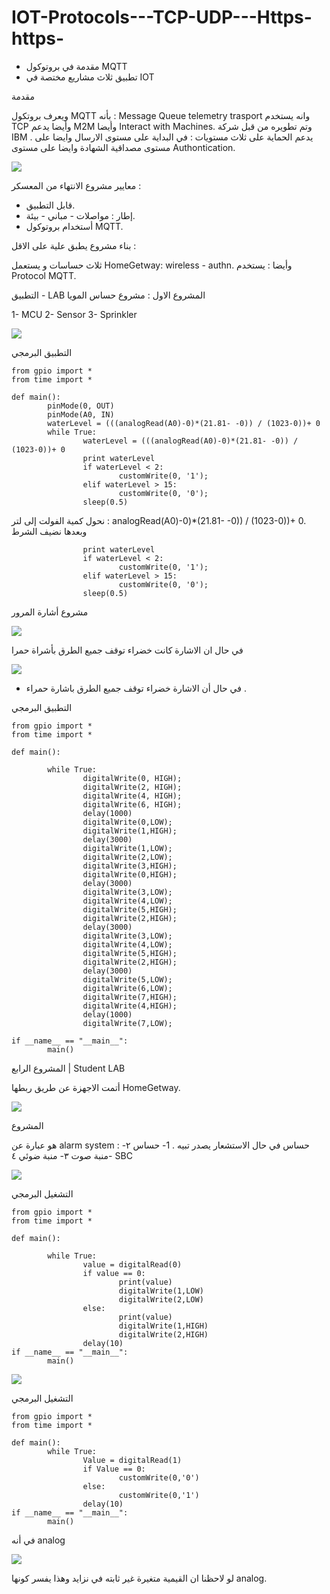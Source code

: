 # IOT-Protocols---TCP-UDP---Https-https-






- مقدمة في بروتوكول MQTT 
- تطبيق ثلاث مشاريع مختصة في IOT 

 

 مقدمة 

    

 ويعرف بروتكول MQTT بأنه : Message Queue telemetry trasport وانه يستخدم TCP وأيضا يدعم M2M وأيضا Interact with Machines. 
 وتم تطويره من قبل شركة IBM . 
 يدعم الحماية على ثلاث مستويات : 
في البداية على مستوى الارسال وايضا على مستوى مصداقية الشهادة وايضا على مستوى Authontication. 

![](https://paper-attachments.dropbox.com/s_51D4B74E1E15B4A8DD2A824E39329518431ACBC50C4720496AE72BA41299FC5E_1641498955510_WhatsApp+Image+2022-01-06+at+22.49.18.jpeg)


معايير مشروع الانتهاء من المعسكر : 


-    قابل التطبيق.
-  إطار  : مواصلات - مباني - بيئة. 
- أستخدام بروتوكول MQTT.


بناء مشروع يطبق علية على الاقل : 

 ثلاث حساسات  و يستعمل HomeGetway: wireless - authn. 
وأيضا : يستخدم Protocol MQTT. 


التطبيق -  LAB 
المشروع الاول : مشروع حساس المويا

1- MCU 
2- Sensor 
3- Sprinkler


![](https://paper-attachments.dropbox.com/s_51D4B74E1E15B4A8DD2A824E39329518431ACBC50C4720496AE72BA41299FC5E_1641309258941_Screen+Shot+1443-06-01+at+10.01.45+AM.png)


التطبيق البرمجي 


    from gpio import *
    from time import *
    
    def main():
            pinMode(0, OUT)
            pinMode(A0, IN)
            waterLevel = (((analogRead(A0)-0)*(21.81- -0)) / (1023-0))+ 0
            while True:
                    waterLevel = (((analogRead(A0)-0)*(21.81- -0)) / (1023-0))+ 0
                    print waterLevel
                    if waterLevel < 2:
                            customWrite(0, '1');
                    elif waterLevel > 15:
                            customWrite(0, '0');
                    sleep(0.5)

نحول كمية الفولت إلى لتر  : analogRead(A0)-0)*(21.81- -0)) / (1023-0))+ 0. 
وبعدها نضيف الشرط 

                    print waterLevel
                    if waterLevel < 2:
                            customWrite(0, '1');
                    elif waterLevel > 15:
                            customWrite(0, '0');
                    sleep(0.5)


مشروع أشارة المرور 


![](https://paper-attachments.dropbox.com/s_51D4B74E1E15B4A8DD2A824E39329518431ACBC50C4720496AE72BA41299FC5E_1641309904472_Screen+Shot+1443-06-01+at+3.04.10+PM.png)


في حال ان الاشارة كانت خضراء توقف جميع الطرق بأشراة حمرا

![](https://paper-attachments.dropbox.com/s_51D4B74E1E15B4A8DD2A824E39329518431ACBC50C4720496AE72BA41299FC5E_1641310215081_Screen+Shot+1443-06-01+at+6.29.02+PM.png)

- في حال أن الاشارة خضراء توقف جميع الطرق باشارة حمراء . 

التطبيق البرمجي 


    from gpio import *
    from time import *
    
    def main():
    
            while True:
                    digitalWrite(0, HIGH);
                    digitalWrite(2, HIGH);
                    digitalWrite(4, HIGH);
                    digitalWrite(6, HIGH);
                    delay(1000)
                    digitalWrite(0,LOW);
                    digitalWrite(1,HIGH);
                    delay(3000)
                    digitalWrite(1,LOW);
                    digitalWrite(2,LOW);
                    digitalWrite(3,HIGH);
                    digitalWrite(0,HIGH);
                    delay(3000)
                    digitalWrite(3,LOW);
                    digitalWrite(4,LOW);
                    digitalWrite(5,HIGH);
                    digitalWrite(2,HIGH);
                    delay(3000)
                    digitalWrite(3,LOW);
                    digitalWrite(4,LOW);
                    digitalWrite(5,HIGH);
                    digitalWrite(2,HIGH);
                    delay(3000)
                    digitalWrite(5,LOW);
                    digitalWrite(6,LOW);
                    digitalWrite(7,HIGH);
                    digitalWrite(4,HIGH);
                    delay(1000)
                    digitalWrite(7,LOW);
    
    if __name__ == "__main__":
            main()
    


المشروع الرابع | Student LAB 

أتمت الاجهزة عن طريق ربطها HomeGetway. 


![](https://paper-attachments.dropbox.com/s_51D4B74E1E15B4A8DD2A824E39329518431ACBC50C4720496AE72BA41299FC5E_1641310913479_Screen+Shot+1443-06-01+at+6.41.14+PM.png)





المشروع  

هو عبارة عن alarm system : حساس في حال الاستشعار 
يصدر تبيه .
1- حساس 
٢- منبة صوت 
٣- منبة ضوئي 
٤- SBC 


![](https://paper-attachments.dropbox.com/s_51D4B74E1E15B4A8DD2A824E39329518431ACBC50C4720496AE72BA41299FC5E_1641216651337_Screen+Shot+1443-05-30+at+4.30.01+PM.png)


التشغيل البرمجي 


    from gpio import *
    from time import *
    
    def main():
            
            while True:
                    value = digitalRead(0)
                    if value == 0:
                            print(value)
                            digitalWrite(1,LOW)
                            digitalWrite(2,LOW)
                    else:
                            print(value)
                            digitalWrite(1,HIGH)
                            digitalWrite(2,HIGH)
                    delay(10)
    if __name__ == "__main__":
            main()
    



![](https://paper-attachments.dropbox.com/s_51D4B74E1E15B4A8DD2A824E39329518431ACBC50C4720496AE72BA41299FC5E_1641216844067_Screen+Shot+1443-05-30+at+4.33.14+PM.png)


التشغيل البرمجي 


    from gpio import *
    from time import *
    
    def main():
            while True:
                    Value = digitalRead(1)
                    if Value == 0:
                            customWrite(0,'0')
                    else:
                            customWrite(0,'1')
                    delay(10)
    if __name__ == "__main__":
            main()
    


في أنه analog 



![](https://paper-attachments.dropbox.com/s_51D4B74E1E15B4A8DD2A824E39329518431ACBC50C4720496AE72BA41299FC5E_1641216933227_Screen+Shot+1443-05-30+at+4.34.58+PM.png)


لو لاحظنا ان القيمية متغيرة غير ثابته في نزايد وهذا يفسر كونها analog. 
